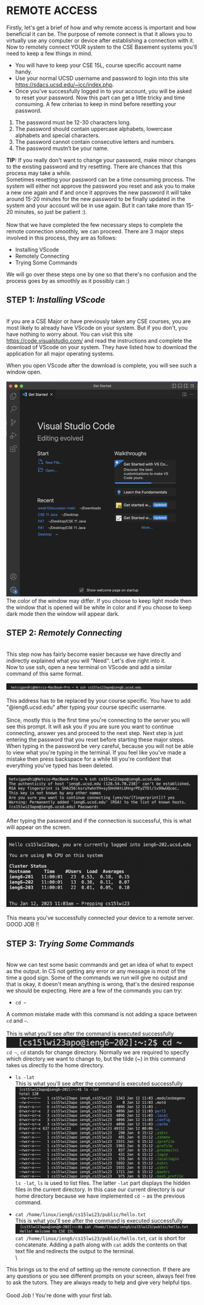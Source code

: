 # **REMOTE ACCESS**

Firstly, let's get a brief of how and why remote access is important and how beneficial it can be. The purpose of remote connect is that it allows you 
to virtually use any computer or device after establishing a connection with it.\
Now to remotely connect YOUR system to the CSE Basement systems you'll need to keep a few things in mind.
- You will have to keep your CSE 15L, course specific account name handy.
- Use your normal UCSD username and password to login into this site <https://sdacs.ucsd.edu/~icc/index.php>.
- Once you've successfully logged in to your account, you will be asked to reset your password. Now this part can get a little tricky and time consuming.
A few criterias to keep in mind before resetting your password.
1) The password must be 12-30 characters long.
2) The password should contain uppercase alphabets, lowercase alphabets and special characters.
3) The password cannot contain consecutive letters and numbers.
4) The password mustn’t be your name.


**TIP:** If you really don't want to change your password, make minor changes to the existing password and try resetting. There are chances that this process may take a while.\
Sometimes resetting your password can be a time consuming process. The system will either not approve the password you reset and ask you to make a
new one again and if and once it approves the new password it will take around 15-20 minutes for the new password to be finally updated in the system 
and your account will be in use again. But it can take more than 15-20 minutes, so just be patient :).\
\
Now that we have completed the few necessary steps to complete the remote connection smoothly, we can proceed. 
There are 3 major steps involved in this process, they are as follows:
- Installing VScode
- Remotely Connecting 
- Trying Some Commands


We will go over these steps one by one so that there's no confusion and the process goes by as smoothly as it possibly can :)


## **STEP 1:** *Installing VScode* 

\
If you are a CSE Major or have previously taken any CSE courses, you are most likely to already have VScode on your system. But if you don't, you have 
nothing to worry about. You can visit this site <https://code.visualstudio.com/> and read the instructions and complete the download of VScode on
your system. They have listed how to download the application for all major operating systems.


When you open VScode after the download is complete, you will see such a window open.\
\
![VScode](VScode.png)
\
The color of the window may differ. If you choose to keep light mode then the window that is opened will be white in color and if you choose to keep dark mode
then the window will appear dark.


## **STEP 2:** *Remotely Connecting*

\
This step now has fairly become easier because we have directly and indirectly explained what you will "Need". Let's dive right into it.\
Now to use ssh, open a new terminal on VScode and add a similar command of this same format.\
\
![ssh](ssh.png)\
\
This address has to be replaced by your course specific. You have to add "@ieng6.ucsd.edu" after typing your course specific username.\
\
Since, mostly this is the first time you're connecting to the server you will see this prompt. It will ask you if you are sure you want to
continue connecting, answer yes and proceed to the next step. Next step is just entering the password that you reset before starting these major steps. 
When typing in the password be very careful, because you will not be able to view what you're typing in the terminal. If you feel like you've 
made a mistake then press backspace for a while till you're confident that everything you've typed has been deleted.\
\
![password](password.png)\
\
After typing the password and if the connection is successful, this is what will appear on the screen.\
\
![success](connection_success.png)\
\
This means you've successfully connected your device to a remote server. GOOD JOB !!


## **STEP 3:** *Trying Some Commands*

\
Now we can test some basic commands and get an idea of what to expect as the output. In CS not getting any error or any message is most of the time a
good sign. Some of the commands we run will give no output and that is okay, it doesn't mean anything is wrong, that's the desired response we should
be expecting. Here are a few of the commands you can try:
- `cd ~`


A common mistake made with this command is not adding a space between `cd` and `~`.\
\
This is what you'll see after the command is executed successfully\
![cd](https://github.com/hetvi1511/cse15l-lab-reports/blob/main/cd%20~.png)\
`cd ~`, `cd` stands for change directory. Normally we are required to specify which directory we want to change to, but the tilde (~) in this command takes us directly to the home directory.


- `ls -lat` \
This is what you'll see after the command is executed successfully \
![ls](https://github.com/hetvi1511/cse15l-lab-reports/blob/main/ls%20-lat.png)\
`ls -lat`, `ls` is used to list files. The latter `-lat` part displays the hidden files in the current directory. In this case our current directory is our home directory because we have implemented `cd ~` as the previous command.


- `cat /home/linux/ieng6/cs15lwi23/public/hello.txt` \
This is what you'll see after the command is executed successfully \
![cat](cat.png)\
`cat /home/linux/ieng6/cs15lwi23/public/hello.txt`, `cat` is short for concatenate. Adding a path along with `cat` adds the contents on that text file and redirects the output to the terminal.\
\


This brings us to the end of setting up the remote connection. If there are any questions or you see different prompts on your screen, always feel free 
to ask the tutors. They are always ready to help and give very helpful tips.\
\
Good Job ! You're done with your first lab.
